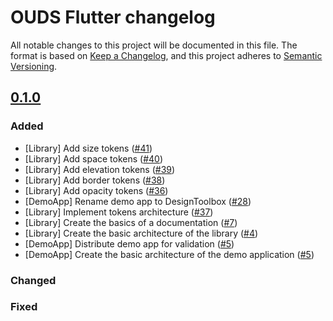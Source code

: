 # OUDS Flutter changelog

All notable changes to this project will be documented in this file.
The format is based on [Keep a Changelog](https://keepachangelog.com/en/1.0.0/),
and this project adheres to [Semantic Versioning](https://semver.org/spec/v2.0.0.html).

## [0.1.0](https://github.com/Orange-OpenSource/ouds-flutter/tree/main)

### Added

- [Library] Add size tokens ([#41](https://github.com/Orange-OpenSource/ouds-flutter/issues/41))
- [Library] Add space tokens ([#40](https://github.com/Orange-OpenSource/ouds-flutter/issues/40))
- [Library] Add elevation tokens ([#39](https://github.com/Orange-OpenSource/ouds-flutter/issues/39))
- [Library] Add border tokens ([#38](https://github.com/Orange-OpenSource/ouds-flutter/issues/38))
- [Library] Add opacity tokens ([#36](https://github.com/Orange-OpenSource/ouds-flutter/issues/36))
- [DemoApp] Rename demo app to DesignToolbox ([#28](https://github.com/Orange-OpenSource/ouds-flutter/issues/28))
- [Library] Implement tokens architecture ([#37](https://github.com/Orange-OpenSource/ouds-flutter/issues/37))
- [Library] Create the basics of a documentation ([#7](https://github.com/Orange-OpenSource/ouds-flutter/issues/7))
- [Library] Create the basic architecture of the library ([#4](https://github.com/Orange-OpenSource/ouds-flutter/issues/4))
- [DemoApp] Distribute demo app for validation ([#5](https://github.com/Orange-OpenSource/ouds-flutter/issues/13))
- [DemoApp] Create the basic architecture of the demo application ([#5](https://github.com/Orange-OpenSource/ouds-flutter/issues/5))

### Changed

### Fixed
